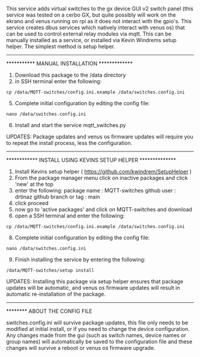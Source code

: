 This service adds virtual switches to the gx device GUI v2 switch panel (this service was tested on a cerbo GX, but quite possibly will work on the ekrano and venus running on rpi as it does not interact with the gpio's. This service creates dbus services which natively interact with venus os)
that can be used to control external relay modules via mqtt. 
This can be manually installed as a service, or installed via Kevin Windrems
setup helper. The simplest method is setup helper. 

*************************************************
*********** MANUAL INSTALLATION *************
1. Download this package to the /data directory
3. in SSH terminal enter the following:

```
cp /data/MQTT-switches/config.ini.example /data/switches.config.ini
```

5. Complete initial configuration by editing the config file:
```
nano /data/switches.config.ini
```
6. Install and start the service mqtt_switches.py

UPDATES: Package updates and venus os firmware updates will require you to repeat the install process, less the configuration.

*******************************************************************
************ INSTALL USING KEVINS SETUP HELPER **************
1. Install Kevins setup helper ( https://github.com/kwindrem/SetupHelper )
3. From the package manager menu click on inactive packages and click 'new' at the top
4. enter the following:
   package name : MQTT-switches
   github user : drtinaz
   github branch or tag : main
5. click proceed
6. now go to 'active packages' and click on MQTT-switches and download
7. open a SSH terminal and enter the following:
```
cp /data/MQTT-switches/config.ini.example /data/switches.config.ini
```
8. Complete initial configuration by editing the config file:
```
nano /data/switches.config.ini
```
9. Finish installing the service by entering the following:
```
/data/MQTT-switches/setup install
```

UPDATES: Installing this package via setup helper ensures that package updates will be automatic,
and venus os firmware updates will result in automatic re-installation of the package.

*********************************************************************************************************
******** ABOUT THE CONFIG FILE 

switches.config.ini will survive package updates, this file only needs to be modified at initial install, or if you
need to change the device configuration.
Any changes made from the gui (such as switch names, device names or group names) will automatically be saved to the configuration
file and these changes will survive a reboot or venus os firmware upgrade.
